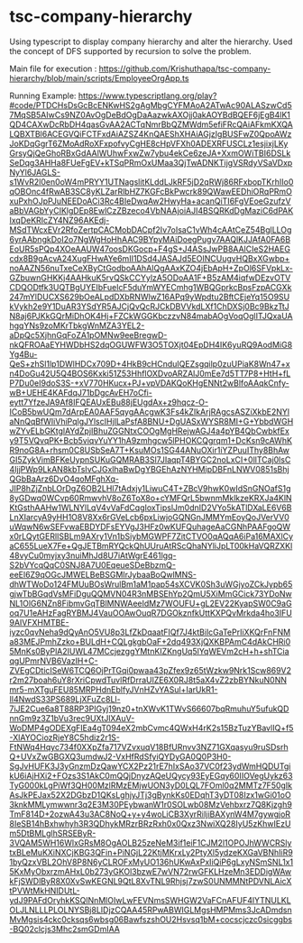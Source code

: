 # tsc-company-hierarchy
Using typescript to display company hierarchy and alter the hierarchy. Used the concept of DFS supported by recursion to solve the problem.

Main file for execution : https://github.com/Krishuthapa/tsc-company-hierarchy/blob/main/scripts/EmployeeOrgApp.ts

Running Example: https://www.typescriptlang.org/play?#code/PTDCHsDsGcBcENKwHS2gAgMbgCYFMAoA2ATwAc90ALASzwCd57MqSB5AIwCs9NZ0AvOgDeBdOgDaAazwkAXOjj0akAOYBdBQEF6jEgB4lK1QD4CAXwDcRbDH4qasGvAA2ACTqNmrBbQZMWdm5efiFRcQAiAFkmKXQALQBXTBl6ACEGVQiFCTFxdAiAZSZ4KnQAEShXHAiAGjzIgBUSFwZ0QpoAWzJoKDqGgrT6ZMoAdRoXFxpofvyCgHE8cHpVFXh0ADEXRFUSCLz1esjixjLKyGrsyQjQeGhoRBxGdAAlWUhwFxwZw7ybu4ekCe6zeJA+XxmOWiTBI6DSLkSeDqg3AHHa8FUeFgEV+kTSqPRmOxUMaa3QjTwADNKTijgVSRdyVSaVDxpNyYl6JAGLS-s1WvR2l0en0oW4mPRYY1UTNagslitKLddLJkRF5jD2qRWj86RFxbopTKrhIIo0qOBOnc4fRwAB3SC8yKLZarRlbHZ7KGFcBkPwcrk89QWawEEDhiORqPRmOxuPxhOJpPJuNEEDoACi3Rc4BIeDwqAw2HwyHa+acanQiTI6FgVEoeGzufzVaBbVAGbYyCIKlgDEp8EwlCzZBzeco4VbNAAjoiAJI4BSQRKdDgMaziC6dPAKIxqDeKRIcZY4NZ96AKEdj-MSdTWcxEVr2RfoZertpCACMobDACpf2Iv7oIsaC1vWh4cAAtCeZ54BglLLOg6yrAAbngkDoI2o7NgWgHoHhAAC9BYpyMAiDoegPugv7AAQlKJJAfA0FA6BEoUR5sPQp4XOeAAUW47oosDKGocp+F4gS+J4ASsJwPB8AAlCIeS2HAEGcdx8B9gAcvA24XugFHwAYe6mII1DSd4JASAJd5EOINCUugvHQBxXGwbp+noAAZN56nuTxeCeXByCtGodboAAhAIQgAAxKZO4jEbApH+ZpOl6SFVpkLx-GZbuwnGHKKj4AAHkuK5rvQSkCCYylzA5ODoAA1F+B5zAM4iqfwDEzvOTVCDQODtfk3UQTBgUYEIbFuelcF5duYmWYECmhg1WBQGprkcBpsFzpACGXk247mYlDUCXS629bOeALpdDXbRNWlwZ16APq9yWpdtu2BftCEjeYq15O9SUkVykh2e9Y1DuAR3YSdYR5AJCjQvQcRJCkDBVVkdLXf1ChDXSj0Bc9BkzTtJN8aj6PJKkGQrMiDhOK4Hj+FZCkWGGKbczzvN84mabAOgVoqOglITJQxaUAhgqYNs9zoMKrTbkgWnMZA3YEL2-aDpQc5XjhnGqFoZA1pOMNw9eeBregwD-nkQFROAaEYHWDbHS2dqOGUWFW3O5TOXjt04EpDH4IK6yuRQ9AodMiG8Yg4Bu-QeS+zhSl1lp1DWlHDCx709D+4HkB9cHCnduIQEZsgqilp0zuUPiaK8Wn47+xn4DoGu42U5Q4BOS6Kxki51Z53HhflOXDvoARZAlJ0mEe7d5TT7P8+HtH+fLP7Du0eI9doS3S-+xV770HKucx+PJ+vpVDAKQoKHgENNt2wBlfoAAqkCnfy-wB+UEHE4KAFdqJ71bDgcAvEH7oCfi-eytt7YfzeJA9Af8IFQEAUxEBu88jEUgdAx+z9hqcz-O-ICoB5bwUQm7dArpEA0AAF5qygAAcgwK3Fs4kZIkArjRAgcsASZiXkbE2NYlaNnQqBfWIiVhiPqlgJYlscIHjILaPsfA8BNU+DgUASxWYSR8MI+G+YbbdWGHwZYvELbGKtglAYdZpjIBhuZGGNtxCOOgMgHRejwAGJ4a4pYB4QbCwbkfExy9T5VQvqPK+Bcb5viqvYuYY1hA9zmhgcw5lPHOKCQgrqm1+DcKsn9cAWhKR9noG8A+rhsm0C8USbSeA7T+KsuMOs1SG44ANuOXir1iYZPuuIThy8BhAwGI5ZykVimBFKeUypnSUKuGQMRAB3Sl7JIaqpT4BYGC2noLxCI+0llTCaj0lsC4IjjPWp9LkAN8kbTsIvCJGxlhaBwDgYBGEhAzNYHMipDBFnLNWV0851sBhjQGbBaArz6DvO4qoMFghXq-JIP8hZjZnbLOrDgZ6OB2LHl7tAdxjy1LiwuC4T+ZBcV9hwK0wIdSnGNOafS1g8yGDwq0WCvp60RmwvhV8oZ6ToX8o+cYMFQrL5bwnmMklkzeKRXJa4KlNKtGsthAAHw1WLNYlLqV4vVaFdCqgIoxTipslJm0dnID2VYo5kATlDXaLE6V6BLnXIarcyA9yHH1O8V8Xx6rGVeLcb6pxLiwjoGQNGnJMMYmEoyQoJVerVV0uWqwN6wSEFvwaEBDYDFsEYVgJ3HFz0wKUFQuhageAaCGNhPAAFgoQWx0rLQytGERlISBLm9AXry1Vn1bSiybMGWPF7ZitCTVO0qAQqA6iPa16MAXlCyaC655LueX7Fe+QgJETBmRYQckQhUUruAtRScQhaNYliJpLT00kHaVQRZXKl48vyCu0myjxy3nuiMhJd8U7iAtWgrE461lgq-S2bVYcqQqC0SNJ8A7U0EqeueSDeBbzmQ-eeEl6Z9qOGcJMWELBeBSGMIrJybaaBoQwlMNS-dhWTWoDo124FMUuBOsWrulBm1aM1pap54sXCVK0Sh3uWGjyoZCkJypb65gjwTbBGqdVsMFiDguQQMVN04R3nMBSEhYp2QmU5XiMmGCick73YDoNwNL1OlG6NZn8FibmvGqTBlMNWAeeIdMz7WOUFU+gL2EV22KyapSW0C9aGoq7U1eAHzFagRYBMJ4VauOOAwOuqR7DGOkznfkUttKXPQvMrkda4ho3IFU9AIVFXHMTBE-iyzc0qvNeha9dQyAnO5VU8p3LfZkDqaatFIQf7J4ktBilcGaTePrIiXKQrFnFNMa83MEJPmhZzko+BULdH+CQLgkgbOaF+2dq493XjQXKBPAmC4dAkCHRi05MnKs0ByPlA2IUWL47MCcjezggYMtnKIZKngUq5lYqWEVm2cH+h+shTCiaqgUPmrNVB6VazIH+C-ZVEgCDticISeW6TCQ6OjPrTGqi0pwaa43pZfex9z65tWzkw9Nrk1Scw869V2r2m27boah6uY8rXriCpwdTuvlRfDrraUlZE6X0RJ8t5aX4vZ2zbBYNkuN0NNmr5-mXTguFEU85MRPHdnEblfyJVnHZvYASul+IarUkR1-Il4NwdS33PS689LjXFuZc8Ll-7iJE2Cue6a8T88RP3PIGyj19nz0+tnXWvK1TWvS66607bqRmuhuY5ufukQDnnGm9z3Z1bVu3rec9UXtJlXAuV-WoDMP4gODEXgFIEa4gT094eX2mbCvmc4QWxH4rK2s15BzTuzYBavlIQ+f5-XlAYOCiozRjeY8C5hdiz2r1S-FtNWq4Hqyc734f0XXpZfa717VZvxuqV18BfURnvv3NZ71GXqasyu9ruSDsrhQ+UVxZwGBGXQ3umdwJ2-VxHfRdSfyiQYDyGA0Q0P3H0-SgJvHUFK3J3yGnzmDzQawYCX2Pz21rE7hIxSAo37VC0f23ydWmHQDUTgikU6iAjHXi2+FOzs3S1AkC0mQQjDnyzAQeUQycy93EyEGqy60IIOVegUykz63TyG000kLgPiWf3QH00MzlRMzEMjwUON3yD0LQL7FOml0q2MMTz7F50gIkAsJkPEJax52X2DGbzD1QKsLghjyJTj3gBynkKs0EDqhT3yDT08Izx1wGi01oO3knkMMLymwwnr3q2E3M30PEybwanW1r0SOLwb08MzVehbxrz7Q8Kjzgh9TmF814D+2ozwA43u3AC8NoQ+y+y4woLiCB3XyrRiIjiBAXynW4M7gywgjoR8IeSB14hBxhwhyh3R3QDhykMRzrBRzRxh0x0Qxz3NwiXQ28IyU5zKhwIEzUm5DtBMLglhSRSEByR-3VQAM5WH16WlxGRsM8OgAOLB25zeNeM3if1eiF1CJM2l1OPOJhWWCRSlytxBLeMuKXiNXCjKBG3QFin+PiNGjL22KtjMKrxLy2PtyXl5ydzeKXGaVBNhIiR91byQzxVBL2OhV8P8N6yCLROFxMyUO136hUKwAxPxIiQiP6gLxyNSmSNL1x15KxMyObxrzmAHxL0b273yGKOl3bzwE7wVN72rwGFKLHzeMn3EDDigWAwkFjSWDlByR8X0XvSwKEGNL9QtL8XvTNL9Rhjsj7zwS0UNMMNtPDVNLAicXtPVWtMkHNIDUtL-ydJ9PAFdOryhkKSQlNnMlOIwLwFEVNmsSWHGW2VaFCnAFUF4lYTNULKLOLJLNLLLPLOLNYSBj8LIDjzCQAA45RPwABWIGLMgsHMPMms3JcADmdsnMvMgsis4ckc0cksqs6wbsg06BawfszshOU2Hsvsq1bM+cocscjczc0sicggbs-BQ02clcjs3Mhc2smGDmIAA
